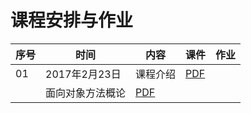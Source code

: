课程安排与作业
=============

序号 | 时间  |  内容 | 课件  | 作业
-- | --- | ---------- | -- | ----
01 | 2017年2月23日 | 课程介绍 | [ PDF](slides/chap00.pdf) |
 |  | 面向对象方法概论 | [ PDF](slides/chap01.pdf) |

<!--
02 | 2017年3月2日 | 不同的分析与设计方法 |  [PDF](slides/chap02.pdf) |
03 | 2017年3月9日 | 建立需求模型 |  [PDF](slides/chap03.pdf) |
04 | 2017年3月16日 | 定义对象类 |  | 
 |  |  |  |  
05 | 2017年3月23日 | 定义对象间的关系  | [PDF](slides/chap04.pdf) |
07 | 2017年3月30日 | 对象间的关系2  | [PDF](slides/chap05.pdf) | 
06 | 2017年4月6日 | 建模实践和专题报告介绍 |[PDF](slides/mid-intro.pdf) |
 |  | 另一份建模工具介绍，最后有一个工具列表|[PDF](slides/modeltools-2015.pdf) |
08 | 2017年4月13日 | 建立辅助模型  | [PDF](slides/chap06.pdf) | 
09 | 2017年4月20日 | 面向对象的设计1  | [PDF](slides/chap07.pdf)  |
10 | 2017年4月27日 | 面向对象的设计2 | [PDF](slides/chap08.pdf)  |
11 | 2017年5月4日 | 策略模式 | [PDF](slides/dp00.pdf)  |
   |  | 观察者模式 | [PDF](slides/dp01.pdf) |
12 | 2017年5月11日 | 第一轮检查报告  |  |
13 | 2017年5月18日 | 装饰者模式 | [PDF](slides/dp02.pdf)  |
   |  | 工厂模式 | [PDF](slides/dp03.pdf)|
   |  | 单件 | [PDF](slides/dp04.pdf)|
   |  | 适配器与外观 | [PDF](slides/dp05.pdf)|
   |  | 模板 | [PDF](slides/dp06.pdf)|
   |  | 迭代器与组合 | [PDF](slides/dp07.pdf)|
14 | 2017年5月25日 |  |  |
   |  | 技术报告  | 40+10 分钟|
15 | 2017年6月1日 | 总结 |  |
16 | 2017年6月8日 | 总结  |  |
17 | 2017年6月15日 | 考试周  | [Sample](slides/sample.pdf)|
-->
